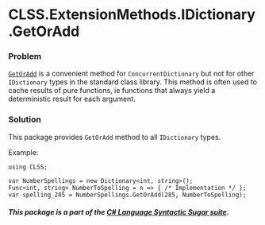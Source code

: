 ﻿# CLSS.ExtensionMethods.IDictionary.GetOrAdd

### Problem

[`GetOrAdd`](https://docs.microsoft.com/en-us/dotnet/api/system.collections.concurrent.concurrentdictionary-2.getoradd) is a convenient method for `ConcurrentDictionary` but not for other `IDictionary` types in the standard class library. This method is often used to cache results of pure functions, ie functions that always yield a deterministic result for each argument.

### Solution

This package provides `GetOrAdd` method to all `IDictionary` types.

Example:

```
using CLSS;

var NumberSpellings = new Dictionary<int, string>();
Func<int, string> NumberToSpelling = n => { /* Implementation */ };
var spelling_285 = NumberSpellings.GetOrAdd(285, NumberToSpelling);
```

##### This package is a part of the [C# Language Syntactic Sugar suite](https://github.com/tonygiang/CLSS).